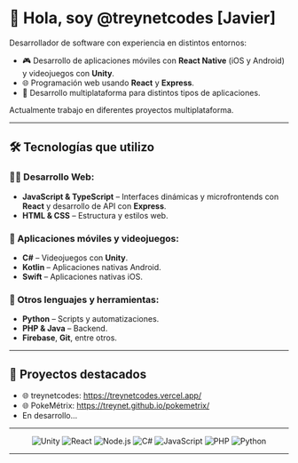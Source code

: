 # 👋 Hola, soy @treynetcodes [Javier]

Desarrollador de software con experiencia en distintos entornos:

- 🎮 Desarrollo de aplicaciones móviles con **React Native** (iOS y Android) y videojuegos con **Unity**.  
- 🌐 Programación web usando **React** y **Express**.  
- 🧩 Desarrollo multiplataforma para distintos tipos de aplicaciones.

Actualmente trabajo en diferentes proyectos multiplataforma.

---

## 🛠️ Tecnologías que utilizo

### 👨‍💻 Desarrollo Web:
- **JavaScript & TypeScript** – Interfaces dinámicas y microfrontends con **React** y desarrollo de API con **Express**.
- **HTML & CSS** – Estructura y estilos web.

### 📱 Aplicaciones móviles y videojuegos:
- **C#** – Videojuegos con **Unity**.
- **Kotlin** – Aplicaciones nativas Android.
- **Swift** – Aplicaciones nativas iOS.

### 🔄 Otros lenguajes y herramientas:
- **Python** – Scripts y automatizaciones.
- **PHP & Java** – Backend.
- **Firebase**, **Git**, entre otros.

---

## 📂 Proyectos destacados
 - 🌐 treynetcodes: https://treynetcodes.vercel.app/
 - 🌐 PokeMétrix: https://treynet.github.io/pokemetrix/
 - En desarrollo...

---

<div align="center">
  <img src="https://img.shields.io/badge/Unity-100000?style=for-the-badge&logo=unity&logoColor=white" alt="Unity"/>
  <img src="https://img.shields.io/badge/React-20232A?style=for-the-badge&logo=react&logoColor=61DAFB" alt="React"/>
  <img src="https://img.shields.io/badge/Node.js-339933?style=for-the-badge&logo=nodedotjs&logoColor=white" alt="Node.js"/>
  <img src="https://img.shields.io/badge/C%23-239120?style=for-the-badge&logo=c-sharp&logoColor=white" alt="C#"/>
  <img src="https://img.shields.io/badge/JavaScript-F7DF1E?style=for-the-badge&logo=javascript&logoColor=black" alt="JavaScript"/>
  <img src="https://img.shields.io/badge/PHP-777BB4?style=for-the-badge&logo=php&logoColor=white" alt="PHP"/>
  <img src="https://img.shields.io/badge/Python-3776AB?style=for-the-badge&logo=python&logoColor=white" alt="Python"/>
</div>

---
